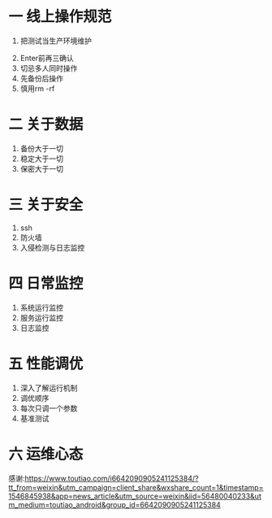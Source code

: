 # 一 线上操作规范
1. 把测试当生产环境维护
> 
2. Enter前再三确认
3. 切忌多人同时操作
4. 先备份后操作
5. 慎用rm -rf

# 二 关于数据
1. 备份大于一切
2. 稳定大于一切
3. 保密大于一切

# 三 关于安全
1. ssh
2. 防火墙
3. 入侵检测与日志监控

# 四 日常监控
1. 系统运行监控
2. 服务运行监控
3. 日志监控

# 五 性能调优
1. 深入了解运行机制
2. 调优顺序
3. 每次只调一个参数
4. 基准测试

# 六 运维心态

感谢:https://www.toutiao.com/i6642090905241125384/?tt_from=weixin&utm_campaign=client_share&wxshare_count=1&timestamp=1546845938&app=news_article&utm_source=weixin&iid=56480040233&utm_medium=toutiao_android&group_id=6642090905241125384
